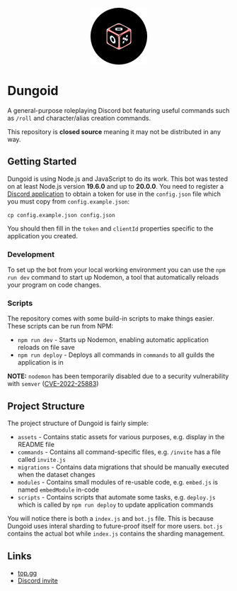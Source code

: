 <p align="center">
  <img src="https://raw.githubusercontent.com/bottledlactose/dungoid/trunk/assets/icon.png" alt="icon" />
</p>

# Dungoid

A general-purpose roleplaying Discord bot featuring useful commands such as `/roll` and character/alias creation commands.

This repository is **closed source** meaning it may not be distributed in any way.

## Getting Started

Dungoid is using Node.js and JavaScript to do its work. This bot was tested on at least Node.js version **19.6.0** and up to **20.0.0**. You need to register a [Discord application](https://discord.com/developers/applications) to obtain a token for use in the `config.json` file which you must copy from `config.example.json`:
```
cp config.example.json config.json
```
You should then fill in the `token` and `clientId` properties specific to the application you created.

### Development

To set up the bot from your local working environment you can use the `npm run dev` command to start up Nodemon, a tool that automatically reloads your program on code changes.

### Scripts

The repository comes with some build-in scripts to make things easier. These scripts can be run from NPM:

- `npm run dev` - Starts up Nodemon, enabling automatic application reloads on file save
- `npm run deploy` - Deploys all commands in `commands` to all guilds the application is in

**NOTE:** `nodemon` has been temporarily disabled due to a security vulnerability with `semver` ([CVE-2022-25883](https://nvd.nist.gov/vuln/detail/CVE-2022-25883))

## Project Structure

The project structure of Dungoid is fairly simple:

- `assets` - Contains static assets for various purposes, e.g. display in the README file
- `commands` - Contains all command-specific files, e.g. `/invite` has a file called `invite.js`
- `migrations` - Contains data migrations that should be manually executed when the dataset changes
- `modules` - Contains small modules of re-usable code, e.g. `embed.js` is named `embedModule` in-code
- `scripts` - Contains scripts that automate some tasks, e.g. `deploy.js` which is called by `npm run deploy` to update application commands

You will notice there is both a `index.js` and `bot.js` file. This is because Dungoid uses interal sharding to future-proof itself for more users. `bot.js` contains the actual bot while `index.js` contains the sharding management.

## Links

- [top.gg](https://top.gg/bot/1097514094434713711)
- [Discord invite](https://discord.com/oauth2/authorize?client_id=1097514094434713711&permissions=536870912&scope=bot%20applications.commands)
